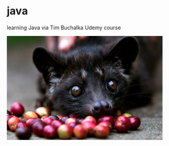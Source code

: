 # java
learning Java via Tim Buchalka Udemy course

![](https://github.com/richardmcewan1979/java/blob/master/civet.png)
